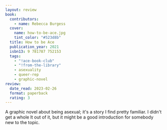 ```yaml
---
layout: review
book:
  contributors:
    - name: Rebecca Burgess
  cover:
    name: how-to-be-ace.jpg
    tint_color: "#523d8b"
  title: How to be Ace
  publication_year: 2021
  isbn13: 9 781787 752153
  tags:
    - "!ace-book-club"
    - "!from-the-library"
    - asexuality
    - queer-rep
    - graphic-novel
review:
  date_read: 2023-02-26
  format: paperback
  rating: 3
---
```


A graphic novel about being asexual; it's a story I find pretty familiar.
I didn't get a whole lt out of it, but it might be a good introduction for somebody new to the topic.

